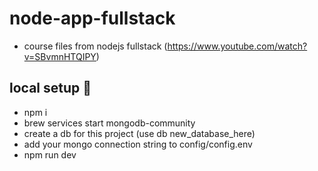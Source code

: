 # node-app-fullstack
* course files from nodejs fullstack (https://www.youtube.com/watch?v=SBvmnHTQIPY) 



## local setup 🎲
  * npm i 
  * brew services start mongodb-community 
  * create a db for this project (use db new_database_here) 
  * add your mongo connection string to config/config.env 
  * npm run dev 
  
  
